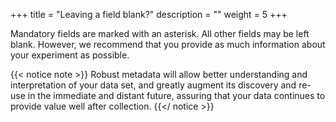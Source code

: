 +++
title = "Leaving a field blank?"
description = ""
weight = 5
+++
	
Mandatory fields are marked with an asterisk. All other fields may be left blank. However, we recommend that you provide as much information about your experiment as possible. 

{{< notice note >}}
Robust metadata will allow better understanding and interpretation of your data set, and greatly augment its discovery and re-use in the immediate and distant future, assuring that your data continues to provide value well after collection. 
 {{</ notice >}}
